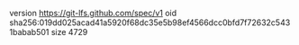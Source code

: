 version https://git-lfs.github.com/spec/v1
oid sha256:019dd025acad41a5920f68dc35e5b98ef4566dcc0bfd7f72632c5431babab501
size 4729
